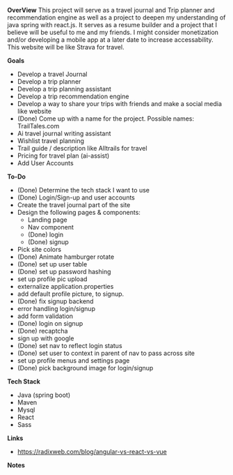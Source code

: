 **OverView**
This project will serve as a travel journal and Trip planner and recommendation engine as well as a project to deepen my understanding of java spring with react.js. It serves as a resume builder and a project that I believe will be useful to me and my friends. I might consider monetization and/or developing a mobile app at a later date to increase accessability. This website will be like Strava for travel.

**Goals**
* Develop a travel Journal
* Develop a trip planner
* Develop a trip planning assistant
* Develop a trip recommendation engine
* Develop a way to share your trips with friends and make a social media like website
* (Done) Come up with a name for the project. Possible names: TrailTales.com
* Ai travel journal writing assistant
* Wishlist travel planning
* Trail guide / description like Alltrails for travel
* Pricing for travel plan (ai-assist)
* Add User Accounts


**To-Do**
* (Done) Determine the tech stack I want to use
* (Done) Login/Sign-up and user accounts
* Create the travel journal part of the site
* Design the following pages & components:
    * Landing page
    * Nav component
    * (Done) login
    * (Done) signup
* Pick site colors
* (Done) Animate hamburger rotate
* (Done) set up user table
* (Done) set up password hashing
* set up profile pic upload
* externalize application.properties
* add default profile picture, to signup.
* (Done) fix signup backend
* error handling login/signup
* add form validation
* (Done) login on signup
* (Done) recaptcha
* sign up with google
* (Done) set nav to reflect login status
* (Done) set user to context in parent of nav to pass across site
* set up profile menus and settings page
* (Done) pick background image for login/signup

**Tech Stack**
* Java (spring boot)
* Maven
* Mysql
* React
* Sass

**Links**
* https://radixweb.com/blog/angular-vs-react-vs-vue

**Notes**
